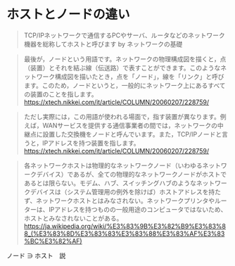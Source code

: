 # ホストとノードの違い

> TCP/IPネットワークで通信するPCやサーバ、ルータなどのネットワーク機器を総称してホストと呼びます
> by ネットワークの基礎

> 最後が，ノードという用語です。ネットワークの物理構成図を描くと，点（装置）とそれを結ぶ線（伝送路）で表すことができます。このようなネットワーク構成図を描いたとき，点を「ノード」，線を「リンク」と呼びます。このため，ノードというと，一般的にネットワーク上にあるすべての装置のことを指します。
> https://xtech.nikkei.com/it/article/COLUMN/20060207/228759/

> ただし実際には，この用語が使われる場面で，指す装置が異なります。例えば，WANサービスを提供する通信事業者の間では，ネットワークの中継点に設置した交換機をノードと呼んでいます。また，TCP/IPノードと言うと，IPアドレスを持つ装置を指します。https://xtech.nikkei.com/it/article/COLUMN/20060207/228759/

> 各ネットワークホストは物理的なネットワークノード（いわゆるネットワークデバイス）であるが、全ての物理的なネットワークノードがホストであるとは限らない。モデム、ハブ、スイッチングハブのようなネットワークデバイスは（システム管理用の例外を除けば）ホストアドレスを持たず、ネットワークホストとはみなされない。ネットワークプリンタやルーターは、IPアドレスを持つものの一般用途のコンピュータではないため、ホストとみなされないことがある。
https://ja.wikipedia.org/wiki/%E3%83%9B%E3%82%B9%E3%83%88_(%E3%83%8D%E3%83%83%E3%83%88%E3%83%AF%E3%83%BC%E3%82%AF)


ノード ∋ ホスト　説

